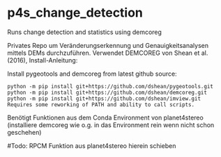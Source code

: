 # p4s_change_detection
Runs change detection and statistics using demcoreg


Privates Repo um Veränderungserkennung und Genauigkeitsanalysen mittels DEMs durchzuführen. 
Verwendet DEMCOREG von Shean et al. (2016), Install-Anleitung:

Install pygeotools and demcoreg from latest github source:
```
python -m pip install git+https://github.com/dshean/pygeotools.git
python -m pip install git+https://github.com/dshean/demcoreg.git
python -m pip install git+https://github.com/dshean/imview.git
Requires some reworking of PATH and ability to call scripts.
 ```

Benötigt Funktionen aus dem Conda Environment von planet4stereo (installiere demcoreg wie o.g. in das Environment rein wenn nicht schon geschehen)

#Todo: RPCM Funktion aus planet4stereo hierein schieben
